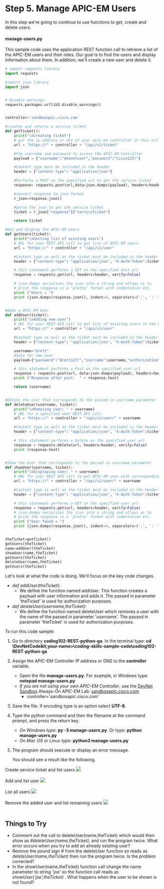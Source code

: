 # Step 5. Manage APIC-EM Users

In this step we're going to continue to use functions to get, create and delete users.


#### manage-users.py
This sample code uses the application REST function call to retrieve a list of the APIC-EM users and their roles. Our goal is to find the users and display information about them.  In addition, we'll create a new user and delete it.


```python
# import requests library
import requests

#import json library
import json


# Disable warnings
requests.packages.urllib3.disable_warnings()


controller='sandboxapic.cisco.com'

#creates and returns a service ticket.
def getTicket():
	print("\nCreating ticket")
	# put the ip address or dns of your apic-em controller in this url
	url = "https://" + controller + "/api/v1/ticket"

	#the username and password to access the APIC-EM Controller
	payload = {"username":"devnetuser","password":"Cisco123!"}

	#Content type must be included in the header
	header = {"content-type": "application/json"}

	#Performs a POST on the specified url to get the service ticket
	response= requests.post(url,data=json.dumps(payload), headers=header, verify=False)

	#convert response to json format
	r_json=response.json()

	#parse the json to get the service ticket
	ticket = r_json["response"]["serviceTicket"]

	return ticket

#Get and display the APIC-EM Users
def getUsers(ticket):
	print("\nGetting list of existing users")
	# URL for user REST API call to get list of APIC-EM users.
	url = "https://" + controller + "/api/v1/user"

	#Content type as well as the ticket must be included in the header
	header = {"content-type": "application/json", "X-Auth-Token":ticket}

	# this statement performs a GET on the specified host url
	response = requests.get(url, headers=header, verify=False)

	# json.dumps serializes the json into a string and allows us to
	# print the response in a 'pretty' format with indentation etc.
	print ("Users = ")
	print (json.dumps(response.json(), indent=4, separators=(',', ': ')))


#Adds a APIC-EM User
def addUser(ticket):
	print("\nAdding new user")
	# URL for user REST API call to get list of existing users in the network.
	url = "https://" + controller + "/api/v1/user"

	#Content type as well as the ticket must be included in the header
	header = {"content-type": "application/json", "X-Auth-Token":ticket}

	username="brett"
	#Data for new user
	payload={"password":"Brett123!","username":username,"authorization":[{"scope":"ALL","role":"ROLE_OBSERVER"}]}

	# this statement performs a Post on the specified user url
	response = requests.post(url, data=json.dumps(payload), headers=header, verify=False)
	print ("Response after post:  " + response.text)

	return (username)


#Delete the user that corresponds to the passed in username parameter
def deleteUser(username, ticket):
	print("\nRemoving user: " + username)
	# URL for a specified user REST API call.
	url = "https://" + controller + "/api/v1/user/" + username

	#Content type as well as the ticket must be included in the header
	header = {"content-type": "application/json", "X-Auth-Token":ticket}

	# this statement performs a Delete on the specified user url
	response = requests.delete(url, headers=header, verify=False)
	print (response.text)


#Show the User that corresponds to the passed in username parameter
def showUser(username, ticket):
	print("\nDisplaying user: " + username)
	# URL for user REST API call to get APIC-EM user with corresponding name.
	url = "https://" + controller + "/api/v1/user/" + username

	#Content type as well as the ticket must be included in the header
	header = {"content-type": "application/json", "X-Auth-Token":ticket}

	# this statement performs a GET on the specified user url
	response = requests.get(url, headers=header, verify=False)
	# json.dumps serializes the json into a string and allows us to
	# print the response in a 'pretty' format with indentation etc.
	print ("User found = ")
	print (json.dumps(response.json(), indent=4, separators=(',', ': ')))


theTicket=getTicket()
getUsers(theTicket)
name=addUser(theTicket)
showUser(name,theTicket)
getUsers(theTicket)
deleteUser(name,theTicket)
getUsers(theTicket)
```

Let's look at what the code is doing.  We'll focus on the key code changes.
* *def addUser(theTicket):*
    * We define the function named addUser.  This function creates a payload with user information and adds it. The passed in parameter 'theTicket' is used for authorization purposes.
* *def deleteUser(username,theTicket):*
    * We define the function named deleteUser which removes a user with the name of the passed in parameter 'username'. The passed in parameter 'theTicket' is used for authorization purposes.

To run this code sample:
1. Go to directory **coding102-REST-python-ga**.  In the terminal type:
    **cd \DevNetCode\&lt;your-name&gt;\coding-skills-sample-code\coding102-REST-python-ga**
2. Assign the APIC-EM Controller IP address or DNS to the **controller** variable.
    * Open the file **manage-users.py**.  For example, in Windows type: **notepad manage-users.py**
    * *If you are not using your own APIC-EM Controller*, use the [DevNet Sandbox](https://developer.cisco.com/site/devnet/sandbox/) Always-On APIC-EM Lab: [sandboxapic.cisco.com](https://sandboxapic.cisco.com)
        * controller='sandboxapic.cisco.com'
3. Save the file. If encoding type is an option select **UTF-8**.
4. Type the python command and then the filename at the command prompt, and press the return key.
    * *On Windows type*: **py -3 manage-users.py**.  Or type: **python manage-users.py**
    * *On Mac OS or Linux type*: **python3 manage-users.py**
5. The program should execute or display an error message.

    You should see a result like the following.

Create service ticket and list users
![](/posts/files/coding-102-rest-python-ga/assets/images/manage-users-1.png)
<br/><br/>
Add and list user
![](/posts/files/coding-102-rest-python-ga/assets/images/manage-users-2.png)
<br/><br/>
List all users
![](/posts/files/coding-102-rest-python-ga/assets/images/manage-users-3.png)
<br/><br/>
Remove the added user and list remaining users
![](/posts/files/coding-102-rest-python-ga/assets/images/manage-users-4.png)
<br/><br/>


## Things to Try
* Comment out the call to deleteUser(name,theTicket) which would then show as *#deleteUser(name,theTicket)*, and run the program twice.  What error occurs when you try to add an already existing user?   
* Remove the pound sign # from the deleteUser function so reads as *deleteUser(name,theTicket)* then run the program twice.  Is the problem corrected?
* In the showUser(name,theTicket) function call change the name parameter to string 'joe' so the function call reads as *showUser('joe',theTicket)* .  What happens when the user to be shown is not found?
